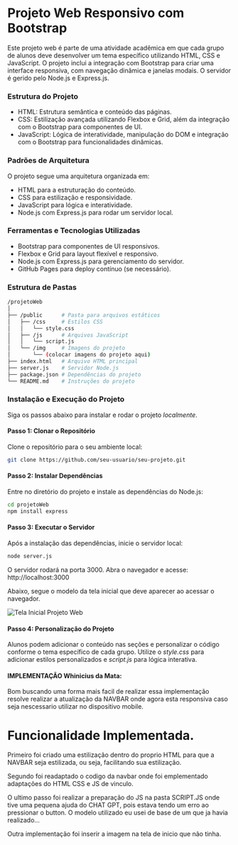 # Projeto Web Responsivo com Bootstrap

Este projeto web é parte de uma atividade acadêmica em que cada grupo de alunos deve desenvolver um tema específico utilizando HTML, CSS e JavaScript. O projeto inclui a integração com Bootstrap para criar uma interface responsiva, com navegação dinâmica e janelas modais. O servidor é gerido pelo Node.js e Express.js.

### Estrutura do Projeto

 - HTML: Estrutura semântica e conteúdo das páginas.
 - CSS: Estilização avançada utilizando Flexbox e Grid, além da integração com o Bootstrap para componentes de UI.
 - JavaScript: Lógica de interatividade, manipulação do DOM e integração com o Bootstrap para funcionalidades dinâmicas.

### Padrões de Arquitetura

O projeto segue uma arquitetura organizada em:

 - HTML para a estruturação do conteúdo.
 - CSS para estilização e responsividade.
 - JavaScript para lógica e interatividade.
 - Node.js com Express.js para rodar um servidor local.

### Ferramentas e Tecnologias Utilizadas

 - Bootstrap para componentes de UI responsivos.
 - Flexbox e Grid para layout flexível e responsivo.
 - Node.js com Express.js para gerenciamento do servidor.
 - GitHub Pages para deploy contínuo (se necessário).

### Estrutura de Pastas

```bash
/projetoWeb
│
├── /public      # Pasta para arquivos estáticos
│   ├── /css     # Estilos CSS
│   │   └── style.css
│   ├── /js      # Arquivos JavaScript
│   │   └── script.js
│   └── /img     # Imagens do projeto
│       └── (colocar imagens do projeto aqui)
├── index.html   # Arquivo HTML principal
├── server.js    # Servidor Node.js
├── package.json # Dependências do projeto
└── README.md    # Instruções do projeto
```

### Instalação e Execução do Projeto

Siga os passos abaixo para instalar e rodar o projeto *localmente*.

#### Passo 1: Clonar o Repositório

Clone o repositório para o seu ambiente local:

```bash
git clone https://github.com/seu-usuario/seu-projeto.git
```

#### Passo 2: Instalar Dependências

Entre no diretório do projeto e instale as dependências do Node.js:

```bash
cd projetoWeb
npm install express
```

#### Passo 3: Executar o Servidor

Após a instalação das dependências, inicie o servidor local:

```bash
node server.js
```

O servidor rodará na porta 3000. Abra o navegador e acesse: http://localhost:3000

Abaixo, segue o modelo da tela inicial que deve aparecer ao acessar o navegador.

![Tela Inicial Projeto Web](https://github.com/brunamichellyos/DSI/blob/main/Aula3/projetoWeb/TelaInicialProjetoWeb.png)

#### Passo 4: Personalização do Projeto

Alunos podem adicionar o conteúdo nas seções e personalizar o código conforme o tema específico de cada grupo. Utilize o *style.css* para adicionar estilos personalizados e *script.js* para lógica interativa.


#### IMPLEMENTAÇÃO Whinicius da Mata: 

Bom buscando uma forma mais facil de realizar essa implementação resolve realizar a atualização da NAVBAR onde agora esta responsiva caso seja nescessario utilizar no dispositivo mobile. 

# Funcionalidade Implementada.

Primeiro foi criado uma estilização dentro do proprio HTML para que a NAVBAR seja estilizada, ou seja, facilitando sua estilização. 

Segundo foi readaptado o codigo da navbar onde foi emplementado adaptações do HTML CSS e JS de vinculo.

O ultimo passo foi realizar a preparação do JS na pasta SCRIPT.JS onde tive uma pequena ajuda do CHAT GPT, pois estava tendo um erro ao pressionar o button. O modelo utilizado eu usei de base de um que ja havia realizado...

Outra implementação foi inserir a imagem na tela de inicio que não tinha. 